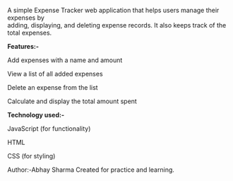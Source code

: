 A simple Expense Tracker web application that helps users manage their expenses by
<br>adding, displaying, and deleting expense records. It also keeps track of the total expenses.

**Features:-**

Add expenses with a name and amount

View a list of all added expenses

Delete an expense from the list

Calculate and display the total amount spent

**Technology used:-**

JavaScript (for functionality)

HTML

CSS (for styling)

Author:-Abhay Sharma
Created for practice and learning.
